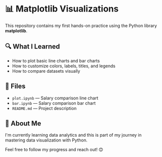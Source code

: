 # 📊 Matplotlib Visualizations

This repository contains my first hands-on practice using the Python library **matplotlib**.

## 🔍 What I Learned

- How to plot basic line charts and bar charts
- How to customize colors, labels, titles, and legends
- How to compare datasets visually

## 📁 Files

- `plot.ipynb` — Salary comparison line chart
- `bar.ipynb`  — Salary comparison bar chart
- `README.md` — Project description

## 🚀 About Me

I'm currently learning data analytics and this is part of my journey in mastering data visualization with Python.

Feel free to follow my progress and reach out! 😊
